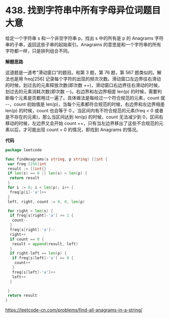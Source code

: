 # 438. 找到字符串中所有字母异位词**题目大意**  

给定一个字符串 s 和一个非空字符串 p，找出 s 中的所有是 p 的 Anagrams 字符串的子串，返回这些子串的起始索引。Anagrams 的意思是和一个字符串的所有字符都一样，只是排列组合不同。

**解题思路**  

这道题是一道考“滑动窗口”的题目。和第 3 题，第 76 题，第 567 题类似的。解法也是用 freq[256] 记录每个字符的出现的频次次数。滑动窗口左边界往右滑动的时候，划过去的元素释放次数(即次数 ++)，滑动窗口右边界往右滑动的时候，划过去的元素消耗次数(即次数 --)。右边界和左边界相差 len(p) 的时候，需要判断每个元素是否都用过一遍了。具体做法是每经过一个符合规范的元素，count 就 --，count 初始值是 len(p)，当每个元素都符合规范的时候，右边界和左边界相差 len(p) 的时候，count 也会等于 0 。当区间内有不符合规范的元素(freq < 0 或者是不存在的元素)，那么当区间达到 len(p) 的时候，count 无法减少到 0，区间右移动的时候，左边界又会开始 count ++，只有当左边界移出了这些不合规范的元素以后，才可能出现 count = 0 的情况，即找到 Anagrams 的情况。

**代码** 

```go
package leetcode

func findAnagrams(s string, p string) []int {
 var freq [256]int
 result := []int{}
 if len(s) == 0 || len(s) < len(p) {
  return result
 }
 for i := 0; i < len(p); i++ {
  freq[p[i]-'a']++
 }
 left, right, count := 0, 0, len(p)

 for right < len(s) {
  if freq[s[right]-'a'] >= 1 {
   count--
  }
  freq[s[right]-'a']--
  right++
  if count == 0 {
   result = append(result, left)
  }
  if right-left == len(p) {
   if freq[s[left]-'a'] >= 0 {
    count++
   }
   freq[s[left]-'a']++
   left++
  }

 }
 return result
}
```

https://leetcode-cn.com/problems/find-all-anagrams-in-a-string/